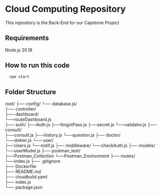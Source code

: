 # Cloud Computing Repository
This repository is the Back-End for our Capstone Project
## Requirements
Node.js 20.18

## How to run this code
````bash
  npm start
````

## Folder Structure
root/
├── config/ 
    └── database.js/  
├── controller/             
    ├── dashboard/    
        └──routeDashboard.js        
    ├── auth/
        ├──Auth.js
        ├──forgotPass.js
        ├──secret.js
        └──validator.js
    ├── consult/  
        ├──consult.js
        ├──history.js
        └──question.js
    ├── doctor/  
        └──dokter.js
    └── user/    
        ├──Users.js
        └──notif.js
├── middleware/ 
    └──checkAuth.js
├── models/      
    └──userModel.js
├── postman_test/    
    ├──Postman_Collection
    └──Postman_Environment
├── routes/  
    └──index.js
├── .gitignore              
├── Dockerfile              
├── README.md               
├── cloudbuild.yaml         
├── index.js                
└── package.json 
